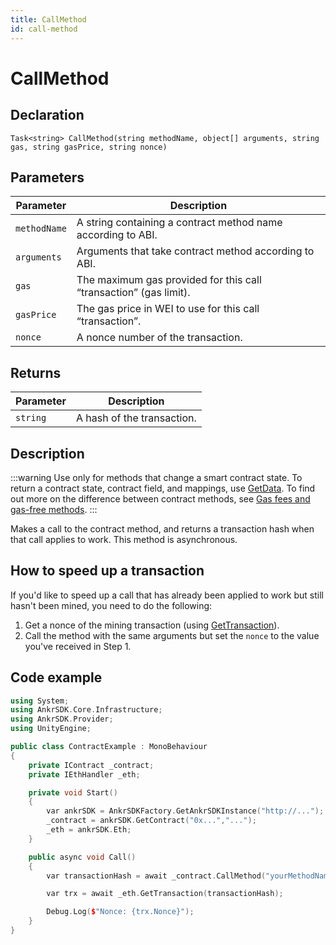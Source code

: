```yaml
---
title: CallMethod
id: call-method
---
```


# CallMethod

## Declaration

`Task<string> CallMethod(string methodName, object[] arguments, string gas, string gasPrice, string nonce)`

## Parameters

| Parameter    | Description                                                       |
|--------------|-------------------------------------------------------------------|
| `methodName` | A string containing a contract method name according to ABI.      |
| `arguments`  | Arguments that take contract method according to ABI.             |
| `gas`        | The maximum gas provided for this call “transaction” (gas limit). |
| `gasPrice`   | The gas price in WEI to use for this call “transaction”.          |
| `nonce`      | A nonce number of the transaction.                                |

## Returns

| Parameter    | Description                |
|--------------|----------------------------|
| `string`     | A hash of the transaction. |

## Description

:::warning
Use only for methods that change a smart contract state. To return a contract state, contract field, and mappings, use [GetData](/game/unity/api-reference/contract/get-data). To find out more on the difference between contract methods, see [Gas fees and gas-free methods](/game/extra/gas-fees-gas-free-methods).
:::

Makes a call to the contract method, and returns a transaction hash when that call applies to work. This method is asynchronous.

## How to speed up a transaction

If you'd like to speed up a call that has already been applied to work but still hasn't been mined, you need to do the following:

1. Get a nonce of the mining transaction (using [GetTransaction](/game/unity/api-reference/eth-handler/get-transaction)).
2. Call the method with the same arguments but set the `nonce` to the value you've received in Step 1.

## Code example

```C++
using System;
using AnkrSDK.Core.Infrastructure;
using AnkrSDK.Provider;
using UnityEngine;

public class ContractExample : MonoBehaviour
{
	private IContract _contract;
	private IEthHandler _eth;

	private void Start()
	{
		var ankrSDK = AnkrSDKFactory.GetAnkrSDKInstance("http://...");
		_contract = ankrSDK.GetContract("0x...","...");
		_eth = ankrSDK.Eth;
	}

	public async void Call()
	{
		var transactionHash = await _contract.CallMethod("yourMethodName", Array.Empty<object>());

		var trx = await _eth.GetTransaction(transactionHash);

		Debug.Log($"Nonce: {trx.Nonce}");
	}
}
```
